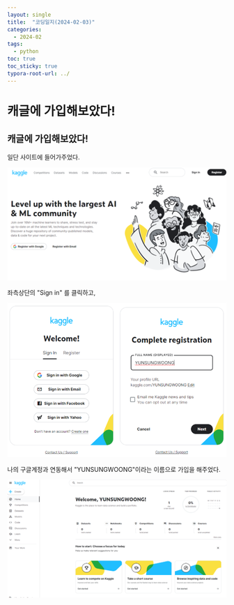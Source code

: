 ```yaml
---
layout: single
title:  "코딩일지(2024-02-03)"
categories: 
  - 2024-02
tags:
  - python
toc: true
toc_sticky: true
typora-root-url: ../
---
```





# 캐글에 가입해보았다!

## 캐글에 가입해보았다!

일단 사이트에 들어가주었다.

![image-20240204101946091](/images/2024-02-03-codinglog(34)/image-20240204101946091.png)

좌측상단의 "Sign in" 를 클릭하고, 

![image-20240204102144483](/images/2024-02-03-codinglog(34)/image-20240204102144483.png)

나의 구글계정과 연동해서 "YUNSUNGWOONG"이라는 이름으로 가입을 해주었다.

![image-20240204102234580](/images/2024-02-03-codinglog(34)/image-20240204102234580.png)

















